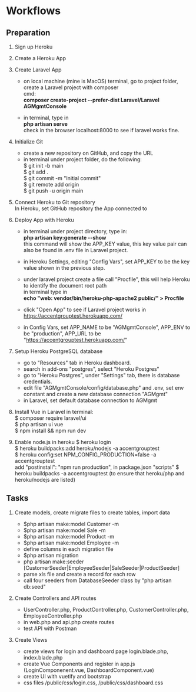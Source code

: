 # Workflows
## Preparation

1. Sign up Heroku

2. Create a Heroku App

3. Create Laravel App
   - on local machine (mine is MacOS) terminal, go to project folder, create a Laravel project with composer <br>
   cmd: <br>
   <b>composer create-project --prefer-dist Laravel/Laravel AGMgmtConsole</b>
  
   - in terminal, type in <br>
     <b>php artisan serve</b> <br>
     check in the browser localhost:8000 to see if laravel works fine.
 
4. Initialize Git <br>
   - create a new repository on GitHub, and copy the URL
   - in terminal under project folder, do the following: <br>
     $ git init -b main <br>
     $ git add . <br>
     $ git commit -m "Initial commit" <br>
     $ git remote add origin <URL> <br>
     $ git push -u origin main <br>

5. Connect Heroku to Git repository <br>
   In Heroku, set GitHub repository the App connected to

6. Deploy App with Heroku
   - in terminal under project directory, type in: <br>
   <b>php artisan key:generate --show</b> <br>
   this command will show the APP_KEY value, this key value pair can also be found in .env file in Laravel project. <br>
   
   - in Heroku Settings, editing "Config Vars", set APP_KEY to be the key value shown in the previous step. <br>
   - under laravel project create a file call "Procfile", this will help Heroku to identify the document root path <br>
     in terminal type in <br>
     <b>echo "web: vendor/bin/heroku-php-apache2 public/" > Procfile</b> <br>
   - click "Open App" to see if Laravel project works in https://accentgrouptest.herokuapp.com/ <br>
   - in Config Vars, set APP_NAME to be "AGMgmtConsole", APP_ENV to be "production", APP_URL to be "https://accentgrouptest.herokuapp.com/" <br>

7. Setup Heroku PostgreSQL database
   - go to "Resources" tab in Heroku dashboard. 
   - search in add-ons "postgres", select "Heroku Postgres"
   - go to "Heroku Postgres", under "Settings" tab, there is database credentials.
   - edit file "AGMgmtConsole/config/database.php" and .env, set env constant and create a new database connection "AGMgmt"
   - in Laravel, set default database connection to AGMgmt
  
7. Install Vue in Laravel
   in terminal: <br>
   $ composer require laravel/ui <br>
   $ php artisan ui vue <br>
   $ npm install && npm run dev <br>

8. Enable node.js in heroku
   $ heroku login <br>
   $ heroku buildpacks:add heroku/nodejs -a accentgrouptest <br>
   $ heroku config:set NPM_CONFIG_PRODUCTION=false -a accentgrouptest <br>
   add "postinstall": "npm run production", in package.json "scripts"
   $ heroku buildpacks -a accentgrouptest (to ensure that heroku/php and heroku/nodejs are listed)
   
## Tasks

1. Create models, create migrate files to create tables, import data  
   - $php artisan make:model Customer -m
   - $php artisan make:model Sale -m
   - $php artisan make:model Product -m
   - $php artisan make:model Employee -m
   - define columns in each migration file
   - $php artisan migration
   - php artisan make:seeder [CustomerSeeder|EmployeeSeeder|SaleSeeder|ProductSeeder]
   - parse xls file and create a record for each row
   - call four seeders from DatabaseSeeder class by "php artisan db:seed"

2. Create Controllers and API routes
   - UserController.php, ProductController.php, CustomerController.php, EmployeeController.php
   - in web.php and api.php create routes
   - test API with Postman
    
3. Create Views
   - create views for login and dashboard page login.blade.php, index.blade.php
   - create Vue Components and register in app.js (LoginComponenent.vue, DashboardComponent.vue)
   - create UI with vuetify and bootstrap
   - css files /public/css/login.css, /public/css/dashboard.css
